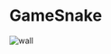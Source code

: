 # GameSnake
![wall](https://cloud.githubusercontent.com/assets/9579348/6324437/55f6fb22-bb3a-11e4-80fe-c56574d472be.jpg)
